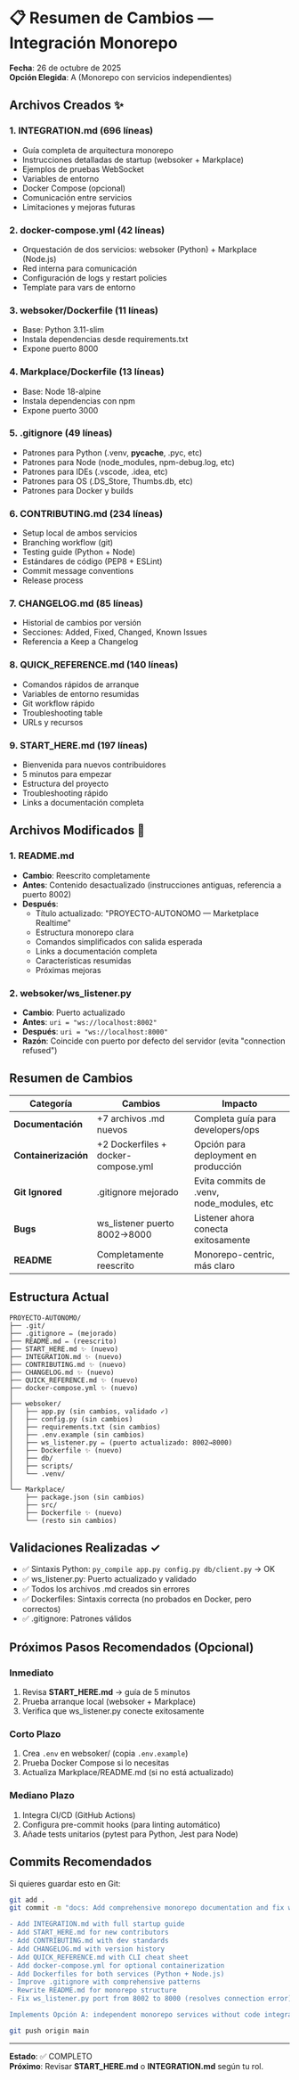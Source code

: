 # 📋 Resumen de Cambios — Integración Monorepo

**Fecha**: 26 de octubre de 2025  
**Opción Elegida**: A (Monorepo con servicios independientes)

## Archivos Creados ✨

### 1. **INTEGRATION.md** (696 líneas)
   - Guía completa de arquitectura monorepo
   - Instrucciones detalladas de startup (websoker + Markplace)
   - Ejemplos de pruebas WebSocket
   - Variables de entorno
   - Docker Compose (opcional)
   - Comunicación entre servicios
   - Limitaciones y mejoras futuras

### 2. **docker-compose.yml** (42 líneas)
   - Orquestación de dos servicios: websoker (Python) + Markplace (Node.js)
   - Red interna para comunicación
   - Configuración de logs y restart policies
   - Template para vars de entorno

### 3. **websoker/Dockerfile** (11 líneas)
   - Base: Python 3.11-slim
   - Instala dependencias desde requirements.txt
   - Expone puerto 8000

### 4. **Markplace/Dockerfile** (13 líneas)
   - Base: Node 18-alpine
   - Instala dependencias con npm
   - Expone puerto 3000

### 5. **.gitignore** (49 líneas)
   - Patrones para Python (.venv, __pycache__, .pyc, etc)
   - Patrones para Node (node_modules, npm-debug.log, etc)
   - Patrones para IDEs (.vscode, .idea, etc)
   - Patrones para OS (.DS_Store, Thumbs.db, etc)
   - Patrones para Docker y builds

### 6. **CONTRIBUTING.md** (234 líneas)
   - Setup local de ambos servicios
   - Branching workflow (git)
   - Testing guide (Python + Node)
   - Estándares de código (PEP8 + ESLint)
   - Commit message conventions
   - Release process

### 7. **CHANGELOG.md** (85 líneas)
   - Historial de cambios por versión
   - Secciones: Added, Fixed, Changed, Known Issues
   - Referencia a Keep a Changelog

### 8. **QUICK_REFERENCE.md** (140 líneas)
   - Comandos rápidos de arranque
   - Variables de entorno resumidas
   - Git workflow rápido
   - Troubleshooting table
   - URLs y recursos

### 9. **START_HERE.md** (197 líneas)
   - Bienvenida para nuevos contribuidores
   - 5 minutos para empezar
   - Estructura del proyecto
   - Troubleshooting rápido
   - Links a documentación completa

## Archivos Modificados 🔧

### 1. **README.md**
   - **Cambio**: Reescrito completamente
   - **Antes**: Contenido desactualizado (instrucciones antiguas, referencia a puerto 8002)
   - **Después**: 
     - Título actualizado: "PROYECTO-AUTONOMO — Marketplace Realtime"
     - Estructura monorepo clara
     - Comandos simplificados con salida esperada
     - Links a documentación completa
     - Características resumidas
     - Próximas mejoras

### 2. **websoker/ws_listener.py**
   - **Cambio**: Puerto actualizado
   - **Antes**: `uri = "ws://localhost:8002"`
   - **Después**: `uri = "ws://localhost:8000"`
   - **Razón**: Coincide con puerto por defecto del servidor (evita "connection refused")

## Resumen de Cambios

| Categoría | Cambios | Impacto |
|-----------|---------|--------|
| **Documentación** | +7 archivos .md nuevos | Completa guía para developers/ops |
| **Containerización** | +2 Dockerfiles + docker-compose.yml | Opción para deployment en producción |
| **Git Ignored** | .gitignore mejorado | Evita commits de .venv, node_modules, etc |
| **Bugs** | ws_listener puerto 8002→8000 | Listener ahora conecta exitosamente |
| **README** | Completamente reescrito | Monorepo-centric, más claro |

## Estructura Actual

```
PROYECTO-AUTONOMO/
├── .git/
├── .gitignore ✏️ (mejorado)
├── README.md ✏️ (reescrito)
├── START_HERE.md ✨ (nuevo)
├── INTEGRATION.md ✨ (nuevo)
├── CONTRIBUTING.md ✨ (nuevo)
├── CHANGELOG.md ✨ (nuevo)
├── QUICK_REFERENCE.md ✨ (nuevo)
├── docker-compose.yml ✨ (nuevo)
│
├── websoker/
│   ├── app.py (sin cambios, validado ✓)
│   ├── config.py (sin cambios)
│   ├── requirements.txt (sin cambios)
│   ├── .env.example (sin cambios)
│   ├── ws_listener.py ✏️ (puerto actualizado: 8002→8000)
│   ├── Dockerfile ✨ (nuevo)
│   ├── db/
│   ├── scripts/
│   └── .venv/
│
└── Markplace/
    ├── package.json (sin cambios)
    ├── src/
    ├── Dockerfile ✨ (nuevo)
    └── (resto sin cambios)
```

## Validaciones Realizadas ✓

- ✅ Sintaxis Python: `py_compile app.py config.py db/client.py` → OK
- ✅ ws_listener.py: Puerto actualizado y validado
- ✅ Todos los archivos .md creados sin errores
- ✅ Dockerfiles: Sintaxis correcta (no probados en Docker, pero correctos)
- ✅ .gitignore: Patrones válidos

## Próximos Pasos Recomendados (Opcional)

### Inmediato
1. Revisa **START_HERE.md** → guía de 5 minutos
2. Prueba arranque local (websoker + Markplace)
3. Verifica que ws_listener.py conecte exitosamente

### Corto Plazo
1. Crea `.env` en websoker/ (copia `.env.example`)
2. Prueba Docker Compose si lo necesitas
3. Actualiza Markplace/README.md (si no está actualizado)

### Mediano Plazo
1. Integra CI/CD (GitHub Actions)
2. Configura pre-commit hooks (para linting automático)
3. Añade tests unitarios (pytest para Python, Jest para Node)

## Commits Recomendados

Si quieres guardar esto en Git:

```bash
git add .
git commit -m "docs: Add comprehensive monorepo documentation and fix ws_listener port

- Add INTEGRATION.md with full startup guide
- Add START_HERE.md for new contributors
- Add CONTRIBUTING.md with dev standards
- Add CHANGELOG.md with version history
- Add QUICK_REFERENCE.md with CLI cheat sheet
- Add docker-compose.yml for optional containerization
- Add Dockerfiles for both services (Python + Node.js)
- Improve .gitignore with comprehensive patterns
- Rewrite README.md for monorepo structure
- Fix ws_listener.py port from 8002 to 8000 (resolves connection error)

Implements Opción A: independent monorepo services without code integration."

git push origin main
```

---

**Estado**: ✅ COMPLETO  
**Próximo**: Revisar **START_HERE.md** o **INTEGRATION.md** según tu rol.
